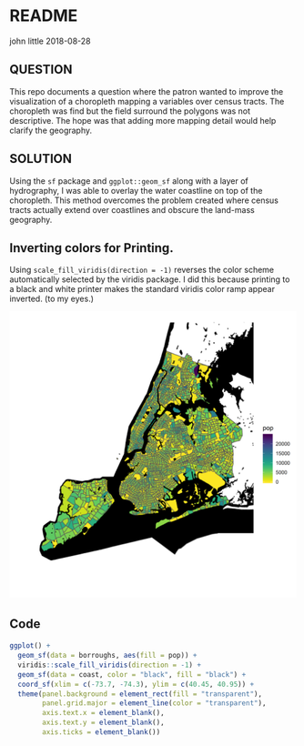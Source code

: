 README
================
john little
2018-08-28

<!-- README.md is dyanamically generated.  Do Not Edit. -->
<!-- Please, YOU CAN edit the .Rmd file -->
QUESTION
--------

This repo documents a question where the patron wanted to improve the visualization of a choropleth mapping a variables over census tracts. The choropleth was find but the field surround the polygons was not descriptive. The hope was that adding more mapping detail would help clarify the geography.

SOLUTION
--------

Using the `sf` package and `ggplot::geom_sf` along with a layer of hydrography, I was able to overlay the water coastline on top of the choropleth. This method overcomes the problem created where census tracts actually extend over coastlines and obscure the land-mass geography.

Inverting colors for Printing.
------------------------------

Using `scale_fill_viridis(direction = -1)` reverses the color scheme automatically selected by the viridis package. I did this because printing to a black and white printer makes the standard viridis color ramp appear inverted. (to my eyes.)

![](ny_with_coast.png)

Code
----

``` r
ggplot() +
  geom_sf(data = borroughs, aes(fill = pop)) +
  viridis::scale_fill_viridis(direction = -1) +
  geom_sf(data = coast, color = "black", fill = "black") +
  coord_sf(xlim = c(-73.7, -74.3), ylim = c(40.45, 40.95)) + 
  theme(panel.background = element_rect(fill = "transparent"), 
        panel.grid.major = element_line(color = "transparent"), 
        axis.text.x = element_blank(), 
        axis.text.y = element_blank(), 
        axis.ticks = element_blank())
```
